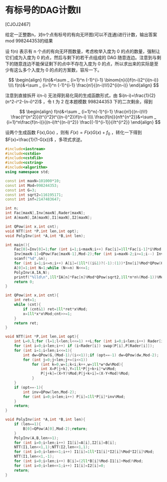 # 有标号的DAG计数II
[CJOJ2467]

给定一正整数n，对n个点有标号的有向无环图(可以不连通)进行计数，输出答案mod 998244353的结果

设 f(n) 表示有 n 个点的有向无环图数量，考虑枚举入度为 0 的点的数量，强制让它们成为入度为 0 的点，然后与剩下的若干点组成的 DAG 随意连边。注意到与剩下的随意连边不能保证剩下的点中不存在入度为 0 的点，所以求出来的实际是至少有这么多个入度为 0 的点的方案数，容斥一下。

$$
\begin{align}
f(n)&=\sum _ {i=1}^n (-1)^{i-1} \binom{n}{i}f(n-i)2^{i(n-i)} \\\\
f(n)&=\sum _ {i=1}^n (-1)^{i-1} \frac{n!}{(n-i)!i!}2^{i(n-i)}
\end{align}
$$

注意到直接拆开 i(n-i) 无法得到易化简的生成函数形式，由 $i(n-i)=\frac{1}{2}(n^2-i^2-(n-i)^2)$ ，令 t 为 2 在本题模数 998244353 下的二次剩余，得到

$$
\begin{align}
f(n)&=\sum _ {i=1}^n(-1)^{i-1} \frac{n!}{(n-i)!i!} \frac{t^{n^2}}{t^{i^2}t^{(n-i)^2}}f(n-i) \\\\
\frac{f(n)}{n!t^{n^2}}&=\sum _ {i=1}^n\frac{f(n-i)}{(n-i)!t^{(n-i)^2}} \frac{(-1)^{i-1}}{i!t^{i^2}}
\end{align}
$$

设两个生成函数 F(x),G(x) ，则有 $F(x)=F(x)G(x)+f _ 0$ ，转化一下得到 $F(x)=\frac{1}{1-G(x)}$ ，多项式求逆。

```cpp
#include<iostream>
#include<cstdio>
#include<cstdlib>
#include<cstring>
#include<algorithm>
using namespace std;

const int maxN=101000*10;
const int Mod=998244353;
const int G=3;
const int sqrt2=116195171;
const int inf=2147483647;

int n;
int Fac[maxN],Inv[maxN],Rader[maxN];
int A[maxN],IA[maxN],I1[maxN],I2[maxN];

int QPow(int x,int cnt);
void NTT(int *P,int len,int opt);
void PolyInv(int *A,int *B,int len);

int main(){
	Fac[0]=Inv[0]=1;for (int i=1;i<maxN;i++) Fac[i]=1ll*Fac[i-1]*i%Mod;
	Inv[maxN-1]=QPow(Fac[maxN-1],Mod-2);for (int i=maxN-2;i>=1;i--) Inv[i]=1ll*Inv[i+1]*(i+1)%Mod;
	scanf("%d",&n);
	for (int i=1;i<=n;i++) A[i]=(1ll*((i&1)?(-1):(1))*Inv[i]%Mod*QPow(QPow(sqrt2,1ll*i*i%(Mod-1)),Mod-2)%Mod+Mod)%Mod;
	A[0]=1;int N=1;while (N<=n) N<<=1;
	PolyInv(A,IA,N);
	printf("%lld\n",1ll*IA[n]*Fac[n]%Mod*QPow(sqrt2,1ll*n*n%(Mod-1))%Mod);
	return 0;
}

int QPow(int x,int cnt){
	int ret=1;
	while (cnt){
		if (cnt&1) ret=1ll*ret*x%Mod;
		x=1ll*x*x%Mod;cnt>>=1;
	}
	return ret;
}

void NTT(int *P,int len,int opt){
	int L=0,l;for (l=1;l<len;l<<=1) ++L;for (int i=0;i<len;i++) Rader[i]=(Rader[i>>1]>>1)|((i&1)<<(L-1));
	for (int i=0;i<len;i++) if (i<Rader[i]) swap(P[i],P[Rader[i]]);
	for (int i=1;i<len;i<<=1){
		int dw=QPow(G,(Mod-1)/(i<<1));if (opt==-1) dw=QPow(dw,Mod-2);
		for (int j=0;j<len;j+=(i<<1))
			for (int k=0,w=1;k<i;k++,w=1ll*w*dw%Mod){
				int X=P[j+k],Y=1ll*P[j+k+i]*w%Mod;
				P[j+k]=(X+Y)%Mod;P[j+k+i]=(X-Y+Mod)%Mod;
			}
	}
	if (opt==-1){
		int inv=QPow(len,Mod-2);
		for (int i=0;i<len;i++) P[i]=1ll*P[i]*inv%Mod;
	}
	return;
}

void PolyInv(int *A,int *B,int len){
	if (len==1){
		B[0]=QPow(A[0],Mod-2);return;
	}
	PolyInv(A,B,len>>1);
	for (int i=0;i<len;i++) I1[i]=A[i],I2[i]=B[i];
	NTT(I1,len<<1,1);NTT(I2,len<<1,1);
	for (int i=0;i<len<<1;i++) I1[i]=1ll*I1[i]*I2[i]%Mod*I2[i]%Mod;
	NTT(I1,len<<1,-1);
	for (int i=0;i<len;i++) B[i]=(2ll*B[i]%Mod-I1[i]+Mod)%Mod;
	for (int i=0;i<len<<1;i++) I1[i]=I2[i]=0;
	return;
}
```